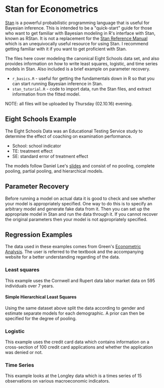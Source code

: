 # Stan for Econometrics

[Stan](http://mc-stan.org/) is a powerful probabilistic programming language that is useful for Bayesian inference. This is intended to be a "quick-start" guide for those who want to get familiar with Bayesian modeling in R's interface with Stan, known as RStan. It is not a replacement for the [Stan Reference Manual](http://mc-stan.org/documentation/) which is an unequivocally useful resource for using Stan. I recommend getting familiar with it if you want to get proficient with Stan.

The files here cover modeling the canonical Eight Schools data set, and also provides information on how to write least squares, logistic, and time series models in Stan. Also included is a brief example on parameter recovery.

* `r_basics.R` - useful for getting the fundamentals down in R so that you can start running Bayesian inference in Stan.
* `stan_tutorial.R` - code to import data, run the Stan files, and extract information from the fitted model.

NOTE: all files will be uploaded by Thursday (02.10.16) evening.

## Eight Schools Example

The Eight Schools Data was an Educational Testing Service study to determine the effect of coaching on examination performance.
* School: school indicator
* TE: treatment effect
* SE: standard error of treatment effect

The models follow Daniel Lee's [slides](http://astrostatistics.psu.edu/su14/lectures/Daniel-Lee-Stan-2.pdf) and consist of no pooling, complete pooling, partial pooling, and hierarchical models.

## Parameter Recovery

Before running a model on actual data it is good to check and see whether your model is appropriately specified. One way to do this is to specify an arbitrary model and generate fake data from it. Then you can set up the appropriate model in Stan and run the data through it. If you cannot recover the original parameters then your model is not appropriately specified.

## Regression Examples

The data used in these examples comes from Green's [Econometric Analysis](http://pages.stern.nyu.edu/~wgreene/Text/econometricanalysis.htm). The user is referred to the textbook and the accompanying website for a better understanding regarding of the data.

### Least squares

This example uses the Cornwell and Rupert data labor market data on 595 individuals over 7 years.

#### Simple Hierarchical Least Squares

Using the same dataset above split the data according to gender and estimate separate models for each demographic. A prior can then be specified for the degree of pooling.  

### Logistic

This example uses the credit card data which contains information on a cross-section of 100 credit card applications and whether the application was denied or not.

### Time Series

This example looks at the Longley data which is a times series of 15 observations on various macroeconomic indicators.
